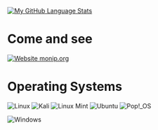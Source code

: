 [![My GitHub Language Stats](https://github-readme-stats.vercel.app/api/top-langs/?username=SanjiKush&langs_count=5&theme=tokyonight)]()


# Come and see

[![Website monip.org](https://img.shields.io/website-up-down-green-red/http/monip.org.svg)](https://mathieusalliot.fr)

# Operating Systems

![Linux](https://img.shields.io/badge/Linux-FCC624?style=for-the-badge&logo=linux&logoColor=black)
![Kali](https://img.shields.io/badge/Kali-268BEE?style=for-the-badge&logo=kalilinux&logoColor=white)
![Linux Mint](https://img.shields.io/badge/Linux%20Mint-87CF3E?style=for-the-badge&logo=Linux%20Mint&logoColor=white)
![Ubuntu](https://img.shields.io/badge/Ubuntu-E95420?style=for-the-badge&logo=ubuntu&logoColor=white)
![Pop!_OS](https://img.shields.io/static/v1?style=for-the-badge&message=Pop%21_OS&color=222222&logo=Pop%21_OS&logoColor=48B9C7&label=)

![Windows](https://img.shields.io/badge/Windows-0078D6?style=for-the-badge&logo=windows&logoColor=white)



